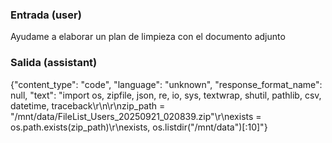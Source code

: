 ### Entrada (user)

Ayudame a elaborar un plan de limpieza con el documento adjunto

### Salida (assistant)

{"content_type": "code", "language": "unknown", "response_format_name": null, "text": "import os, zipfile, json, re, io, sys, textwrap, shutil, pathlib, csv, datetime, traceback\r\n\r\nzip_path = \"/mnt/data/FileList_Users_20250921_020839.zip\"\r\nexists = os.path.exists(zip_path)\r\nexists, os.listdir(\"/mnt/data\")[:10]"}
